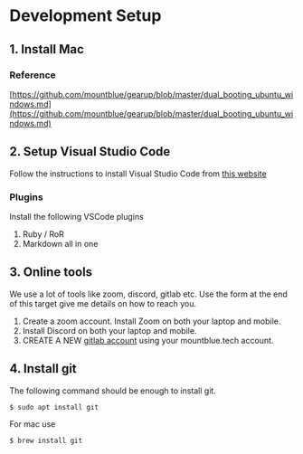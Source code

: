 # Development Setup

## 1. Install Mac


### Reference
[https://github.com/mountblue/gearup/blob/master/dual_booting_ubuntu_windows.md](https://github.com/mountblue/gearup/blob/master/dual_booting_ubuntu_windows.md)

## 2. Setup Visual Studio Code

Follow the instructions to install Visual Studio Code from [this website](https://code.visualstudio.com/docs/setup/linux)

### Plugins
Install the following VSCode plugins
1. Ruby / RoR
2. Markdown all in one

## 3. Online tools

We use a lot of tools like zoom, discord, gitlab etc. Use the form at the end of this target give me details on how to reach you.

1. Create a zoom account. Install Zoom on both your laptop and mobile.
2. Install Discord on both your laptop and mobile.
3. CREATE A NEW [gitlab account](https://gitlab.com/users/sign_up) using your mountblue.tech account.

## 4. Install git

The following command should be enough to install git.

```bash
$ sudo apt install git
```

For mac use
```bash
$ brew install git
```
